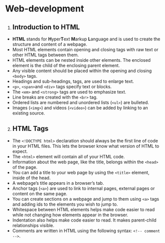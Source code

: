 # Web-development

1. ## Introduction to HTML
* __HTML__ stands for **H**yper**T**ext **M**arkup **L**anguage and is used to create the structure and content of a webpage.
* Most HTML elements contain opening and closing tags with raw text or other HTML tags between them.
* HTML elements can be nested inside other elements. The enclosed element is the child of the enclosing parent element.
* Any visible content should be placed within the opening and closing `<body>` tags.
* Headings and sub-headings, tags, are used to enlarge text.
*  `<p>`, `<span>`and `<div>` tags specify text or blocks.
* The `<em>` and `<strong>` tags are used to emphasize text.
* Line breaks are created with the `<br>` tag.
* Ordered lists are numbered and unordered lists (`<ul>`) are bulleted.
* Images (`<img>`) and videos (`<video>`) can be added by linking to an existing source.

2. ## HTML Tags
* The `<!DOCTYPE html>` declaration should always be the first line of code in your HTML files. This lets the browser know what version of HTML to expect.
* The `<html>` element will contain all of your HTML code.
* Information about the web page, like the title, belongs within the `<head>` of the page.
* You can add a title to your web page by using the `<title>` element, inside of the head.
* A webpage’s title appears in a browser’s tab.
* Anchor tags (`<a>`) are used to link to internal pages, external pages or content on the same page.
* You can create sections on a webpage and jump to them using `<a>` tags and adding ids to the elements you wish to jump to.
* Whitespace between HTML elements helps make code easier to read while not changing how elements appear in the browser.
* Indentation also helps make code easier to read. It makes parent-child relationships visible.
* Comments are written in HTML using the following syntax: `<!-- comment -->`.
